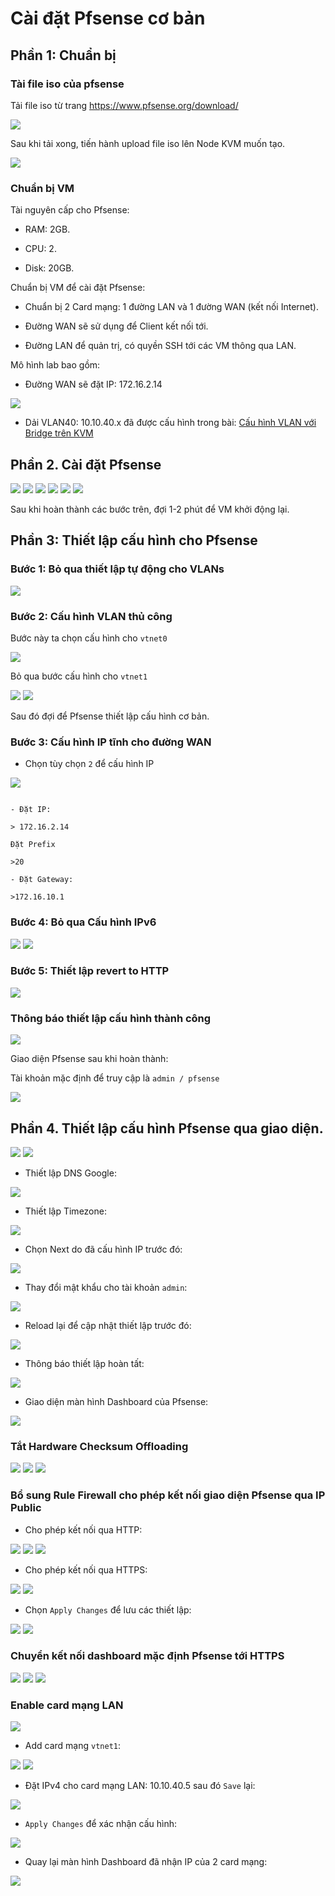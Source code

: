 # Cài đặt Pfsense cơ bản

## Phần 1: Chuẩn bị

### Tài file iso của pfsense

Tải file iso từ trang https://www.pfsense.org/download/

<img src="https://imgur.com/5TY2sgo.png">

Sau khi tải xong, tiến hành upload file iso lên Node KVM muốn tạo.

<img src="https://imgur.com/3eLMLD9.png">

### Chuẩn bị VM

Tài nguyên cấp cho Pfsense:

- RAM: 2GB.

- CPU: 2.

- Disk: 20GB.

Chuẩn bị VM để cài đặt Pfsense:

- Chuẩn bị 2 Card mạng: 1 đường LAN và 1 đường WAN (kết nối Internet).

- Đường WAN sẽ sử dụng để Client kết nối tới.

- Đường LAN để quản trị, có quyền SSH tới các VM thông qua LAN.

Mô hình lab bao gồm:

- Đường WAN sẽ đặt IP: 172.16.2.14

<img src="https://imgur.com/ur0HQrN">

- Dải VLAN40: 10.10.40.x đã được cấu hình trong bài: [Cấu hình VLAN với Bridge trên KVM](https://github.com/quanganh1996111/KVM/blob/main/documents/2-kvm-network/3-vlan-bridge.md)

## Phần 2. Cài đặt Pfsense

<img src="https://imgur.com/UfncOqR.png">

<img src="https://imgur.com/p3u73FW.png">

<img src="https://imgur.com/EXbL3cr.png">

<img src="https://imgur.com/Nfo57jJ.png">

<img src="https://imgur.com/8HFFyhe.png">

<img src="https://imgur.com/FQGBFdh.png">

Sau khi hoàn thành các bước trên, đợi 1-2 phút để VM khởi động lại.

## Phần 3: Thiết lập cấu hình cho Pfsense

### Bước 1: Bỏ qua thiết lập tự động cho VLANs

<img src="https://imgur.com/9JOEpei.png">

### Bước 2: Cấu hình VLAN thủ công

Bước này ta chọn cấu hình cho `vtnet0`

<img src="https://imgur.com/eJb7ObI.png">

Bỏ qua bước cấu hình cho `vtnet1`

<img src="https://imgur.com/HKhwQj2.png">

<img src="https://imgur.com/6vynvu2.png">

Sau đó đợi để Pfsense thiết lập cấu hình cơ bản.

### Bước 3: Cấu hình IP tĩnh cho đường WAN

- Chọn tùy chọn `2` để cấu hình IP

<img src="https://imgur.com/5aFMB8b.png">

```

- Đặt IP:

> 172.16.2.14

Đặt Prefix

>20

- Đặt Gateway:

>172.16.10.1

```

### Bước 4: Bỏ qua Cấu hình IPv6

<img src="https://imgur.com/EE3WTai.png">

<img src="https://imgur.com/veH3TgF.png">

### Bước 5: Thiết lập revert to HTTP

<img src="https://imgur.com/pOSMZfU.png">

### Thông báo thiết lập cấu hình thành công

<img src="https://imgur.com/kIwKgad.png">

Giao diện Pfsense sau khi hoàn thành:

Tài khoản mặc định để truy cập là `admin / pfsense`

<img src="https://imgur.com/ofNSYlK.png">

## Phần 4. Thiết lập cấu hình Pfsense qua giao diện.

<img src="https://imgur.com/0nIK7qG.png">

<img src="https://imgur.com/kefNIKJ.png">

- Thiết lập DNS Google:

<img src="https://imgur.com/FZzuynK.png">

- Thiết lập Timezone:

<img src="https://imgur.com/GmxJj3J.png">

- Chọn Next do đã cấu hình IP trước đó:

<img src="https://imgur.com/BXQkEYf.png">

- Thay đổi mật khẩu cho tài khoản `admin`:

<img src="https://imgur.com/94eg1p1.png">

- Reload lại để cập nhật thiết lập trước đó:

<img src="https://imgur.com/qHZfoa7.png">

- Thông báo thiết lập hoàn tất:

<img src="https://imgur.com/7G19Xow.png">

- Giao diện màn hình Dashboard của Pfsense:

<img src="https://imgur.com/36IfiQe.png">

### Tắt Hardware Checksum Offloading

<img src="https://imgur.com/mXmwp6N.png">

<img src="https://imgur.com/czRAqMO.png">

<img src="https://imgur.com/gTzM59q.png">

### Bổ sung Rule Firewall cho phép kết nối giao diện Pfsense qua IP Public

- Cho phép kết nối qua HTTP:

<img src="https://imgur.com/IqW1YX4.png">

<img src="https://imgur.com/ejHlASC.png">

<img src="https://imgur.com/b0XFDwt.png">

- Cho phép kết nối qua HTTPS:

<img src="https://imgur.com/fiCYJVS.png">

<img src="https://imgur.com/lza86ah.png">

- Chọn `Apply Changes` để lưu các thiết lập:

<img src="https://imgur.com/cJjKhfE.png">

<img src="https://imgur.com/bHtvXbn.png">

### Chuyển kết nối dashboard mặc định Pfsense tới HTTPS

<img src="https://imgur.com/kZVebOw.png">

<img src="https://imgur.com/ggy5mEa.png">

<img src="https://imgur.com/XdLPEjp.png">

### Enable card mạng LAN

<img src="https://imgur.com/rwxJOGu.png">

- Add card mạng `vtnet1`:

<img src="https://imgur.com/9WjfE93.png">

<img src="https://imgur.com/bTgXitN.png">

- Đặt IPv4 cho card mạng LAN: 10.10.40.5 sau đó `Save` lại:

<img src="https://imgur.com/PphXGZw.png">

- `Apply Changes` để xác nhận cấu hình:

<img src="https://imgur.com/RlYYyF1.png">

- Quay lại màn hình Dashboard đã nhận IP của 2 card mạng:

<img src="https://imgur.com/sQEu5Kw.png">